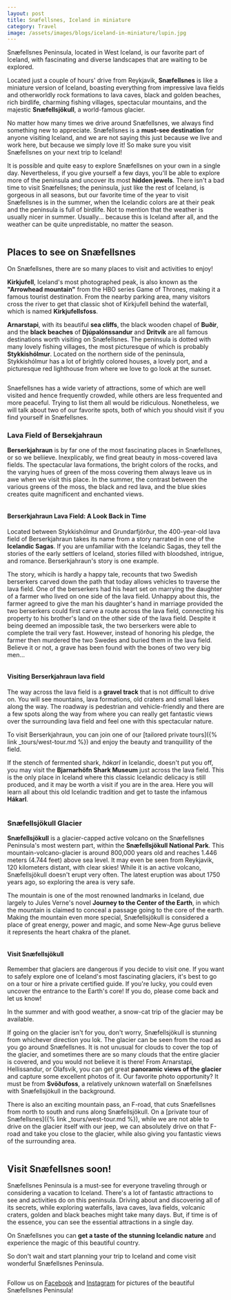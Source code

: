 ```yaml
---
layout: post
title: Snæfellsnes, Iceland in miniature
category: Travel
image: /assets/images/blogs/iceland-in-miniature/lupin.jpg
---
```


Snæfellsnes Peninsula, located in West Iceland, is our favorite part of Iceland, with fascinating and diverse landscapes that are waiting to be explored. 

Located just a couple of hours' drive from Reykjavik, **Snæfellsnes** is like a miniature version of Iceland, boasting everything from impressive lava fields and otherworldly rock formations to lava caves, black and golden beaches, rich birdlife, charming fishing villages, spectacular mountains, and the majestic **Snæfellsjökull**, a world-famous glacier.

<!--more-->

No matter how many times we drive around Snæfellsnes, we always find something new to appreciate. 
Snæfellsnes is a **must-see destination** for anyone visiting Iceland, and we are not saying this just because we live and work here, but because we simply love it! So make sure you visit Snæfellsnes on your next trip to Iceland!

It is possible and quite easy to explore Snæfellsnes on your own in a single day. Nevertheless, if you give yourself a few days, you'll be able to explore more of the peninsula and uncover its most **hidden jewels**.
There isn't a bad time to visit Snæfellsnes; the peninsula, just like the rest of Iceland, is gorgeous in all seasons, but our favorite time of the year to visit Snæfellsnes is in the summer, when the Icelandic colors are at their peak and the peninsula is full of birdlife. Not to mention that the weather is usually nicer in summer. Usually... because this is Iceland after all, and the weather can be quite unpredistable, no matter the season. 

<span class="image fit"><img src="/assets/images/blogs/iceland-in-miniature/golden-beach.jpg" alt="" /></span>

## Places to see on Snæfellsnes

On Snæfellsnes, there are so many places to visit and activities to enjoy! 

**Kirkjufell**, Iceland's most photographed peak, is also known as the **"Arrowhead mountain"** from the HBO series Game of Thrones, making it a famous tourist destination. 
From the nearby parking area, many visitors cross the river to get that classic shot of Kirkjufell behind the waterfall, which is named **Kirkjufellsfoss**.

**Arnarstapi**, with its beautiful **sea cliffs**, the black wooden chapel of **Buðir**, and the **black beaches** of **Djúpalónssandur** and **Dritvík** are all famous destinations worth visiting on Snæfellsnes.
The peninsula is dotted with many lovely fishing villages, the most picturesque of which is probably **Stykkishólmur**. Located on the northern side of the peninsula, Stykkishólmur has a lot of brightly colored houses, a lovely port, and a picturesque red lighthouse from where we love to go look at the sunset.  

<span class="image fit"><img src="/assets/images/blogs/iceland-in-miniature/sunset-lighthouse.jpg" alt="" /></span>

Snaefellsnes has a wide variety of attractions, some of which are well visited and hence frequently crowded, while others are less frequented and more peaceful. Trying to list them all would be ridiculous. Nonetheless, we will talk about two of our favorite spots, both of which you should visit if you find yourself in Snæfellsnes.

### Lava Field of Bersekjahraun

**Berserkjahraun** is by far one of the most fascinating places in Snæfellsnes, or so we beliieve. 
Inexplicably, we find great beauty in moss-covered lava fields. The spectacular lava formations, the bright colors of the rocks, and the varying hues of green of the moss covering them always leave us in awe when we visit this place. 
In the summer, the contrast between the various greens of the moss, the black and red lava, and the blue skies creates quite magnificent and enchanted views.

<span class="image fit"><img src="/assets/images/blogs/iceland-in-miniature/lavafield.jpg" alt="" /></span>

#### Berserkjahraun Lava Field: A Look Back in Time

Located between Stykkishólmur and Grundarfjörður, the 400-year-old lava field of Berserkjahraun takes its name from a story narrated in one of the **Icelandic Sagas**.
If you are unfamiliar with the Icelandic Sagas, they tell the stories of the early settlers of Iceland, stories filled with bloodshed, intrigue, and romance. Berserkjahraun's story is one example.

The story, whicih is hardly a happy tale, recounts that two Swedish berserkers carved down the path that today allows vehicles to traverse the lava field. One of the berserkers had his heart set on marrying the daughter of a farmer who lived on one side of the lava field. Unhappy about this, the farmer agreed to give the man his daughter's hand in marriage provided the two berserkers could first carve a route across the lava field, connecting his property to his brother's land on the other side of the lava field. 
Despite it being deemed an impossible task, the two berserkers were able to complete the trail very fast. However, instead of honoring his pledge, the farmer then murdered the two Swedes and buried them in the lava field. Believe it or not, a grave has been found with the bones of two very big men...

<span class="image fit"><img src="/assets/images/blogs/iceland-in-miniature/lavafield-drone.jpg" alt="" /></span>

#### Visiting Berserkjahraun lava field

The way across the lava field is a **gravel track** that is not difficult to drive on. You will see mountains, lava formations, old craters and small lakes along the way.
The roadway is pedestrian and vehicle-friendly and there are a few spots along the way from where you can really get fantastic views over the surrounding lava field and feel one with this spectacular nature. 

To visit Berserkjahraun, you can join one of our [tailored private tours]({% link _tours/west-tour.md %}) and enjoy the beauty and tranquillity of the field. 

If the stench of fermented shark, *hákarl* in Icelandic, doesn't put you off, you may visit the **Bjarnarhöfn Shark Museum** just across the lava field. This is the only place in Iceland where this classic Icelandic delicacy is still produced, and it may be worth a visit if you are in the area. Here you will learn all about this old Icelandic tradition and get to taste the infamous **Hákarl**.

<span class="image fit"><img src="/assets/images/blogs/iceland-in-miniature/berserkjahraun-view.jpg" alt="" /></span>

### Snæfellsjökull Glacier

**Snæfellsjökull** is a glacier-capped active volcano on the Snæfellsnes Peninsula's most western part, within the **Snæfellsjökull National Park**.
This mountain-volcano-glacier is around 800,000 years old and reaches 1.446 meters (4.744 feet) above sea level. It may even be seen from Reykjavik, 120 kilometers distant, with clear skies!
While it is an active volcano, Snæfellsjökull doesn't erupt very often. The latest eruption was about 1750 years ago, so exploring the area is very safe.

The mountain is one of the most renowned landmarks in Iceland, due largely to Jules Verne's novel **Journey to the Center of the Earth**, in which the mountain is claimed to conceal a passage going to the core of the earth.
Making the mountain even more special, Snæfellsjökull is considered a place of great energy, power and magic, and some New-Age gurus believe it represents the heart chakra of the planet. 

<span class="image fit"><img src="/assets/images/blogs/iceland-in-miniature/glacier-svodufoss.jpg" alt="" /></span>

#### **Visit Snæfellsjökull**

Remember that glaciers are dangerous if you decide to visit one. If you want to safely explore one of Iceland's most fascinating glaciers, it's best to go on a tour or hire a private certified guide. 
If you're lucky, you could even uncover the entrance to the Earth's core! If you do, please come back and let us know!

In the summer and with good weather, a snow-cat trip of the glacier may be available.

If going on the glacier isn't for you, don't worry, Snæfellsjökull is stunning from whichever direction you lok. 
The glacier can be seen from the road as you go around Snæfellsnes. It is not unusual for clouds to cover the top of the glacier, and sometimes there are so many clouds that the entire glacier is covered, and you would not believe it is there!
From Arnarstapi, Hellissandur, or Ólafsvík, you can get great **panoramic views of the glacier** and capture some excellent photos of it.
Our favorite photo opportunity? It must be from **Svöðufoss**, a relatively unknown waterfall on Snæfellsnes with Snæfellsjökull in the background.

There is also an exciting mountain pass, an F-road, that cuts Snæfellsnes from north to south and runs along Snæfellsjökull. On a [private tour of Snæfellsnes]({% link _tours/west-tour.md %}), while we are not able to drive on the glacier itself with our jeep, we can absolutely drive on that F-road and take you close to the glacier, while also giving you fantastic views of the surrounding area.

<span class="image fit"><img src="/assets/images/blogs/iceland-in-miniature/glacier.jpg" alt="" /></span>

## **Visit Snæfellsnes soon!**

Snæfellsnes Peninsula is a must-see for everyone traveling through or considering a vacation to Iceland. There's a lot of fantastic attractions to see and activities do on this peninsula. 
Driving about and discovering all of its secrets, while exploring waterfalls, lava caves, lava fields, volcanic craters, golden and black beaches might take many days. But, if time is of the essence, you can see the essential attractions in a single day.

On Snæfellsnes you can **get a taste of the stunning Icelandic nature** and experience the magic of this beautiful country.

So don't wait and start planning your trip to Iceland and come visit wonderful Snæfellsnes Peninsula. 

<span class="image fit"><img src="/assets/images/blogs/iceland-in-miniature/harbour-stykki.jpg" alt="" /></span>

Follow us on
[Facebook](https://www.facebook.com/SnaefellsnesExcursions/) and
[Instagram](https://www.instagram.com/snaefellsnes_excursions/) for
pictures of the beautiful Snæfellsnes Peninsula!
